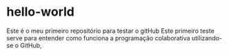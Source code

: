# hello-world
Este é o meu primeiro repositório para testar o gitHub
Este primeiro teste serve para entender como funciona a programação colaborativa utilizando-se o GitHub,
